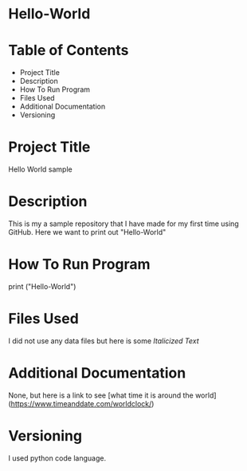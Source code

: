 # Hello-World

# Table of Contents
- Project Title 
- Description
- How To Run Program
- Files Used
- Additional Documentation
- Versioning

# Project Title
Hello World sample

# Description
This is my a sample repository that I have made for my first time using GitHub. Here we want to print out "Hello-World"


# How To Run Program
print ("Hello-World")

# Files Used
I did not use any data files but here is some *Italicized Text*

# Additional Documentation
None, but here is a link to see [what time it is around the world] (https://www.timeanddate.com/worldclock/)

# Versioning
I used python code language.

